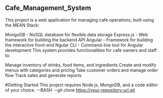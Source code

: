 ## Cafe_Management_System

This project is a web application for managing cafe operations, built using the MEAN Stack:

MongoDB - NoSQL database for flexible data storage
Express.js - Web framework for building the backend API
Angular - Framework for building the interactive front-end
Ngular CLI - Command-line tool for Angular development
This system provides functionalities for cafe owners and staff to:

Manage inventory of drinks, food items, and ingredients
Create and modify menus with categories and pricing
Take customer orders and manage order flow
Track sales and generate reports

#Getting Started
This project requires Node.js, MongoDB, and a code editor of your choice.
--BASH
--git clone https://your-repository-url.git
